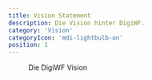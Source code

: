 ```yaml
---
title: Vision Statement
description: Die Vision hinter DigiWF.
category: 'Vision'
categoryIcon: 'mdi-lightbulb-on'
position: 1
---
```


<figure>
<v-img alt="Vision statement: For us, low-code means that developers use standard technologies to provide functionality that can be easily reused." contain max-width="960" 
src="images/about/vision/digiwf_vision.png" 
lazy-src="images/about/vision/preview_digiwf_vision.png" ></v-img>
<figcaption>Die DigiWF Vision</figcaption>
</figure>